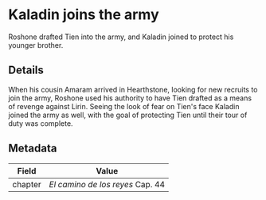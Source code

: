 # Kaladin joins the army
Roshone drafted Tien into the army, and Kaladin joined to protect his younger brother.

## Details
When his cousin Amaram arrived in Hearthstone, looking for new recruits to join the army, Roshone used his authority to have Tien drafted as a means of revenge against Lirin. Seeing the look of fear on Tien's face Kaladin joined the army as well, with the goal of protecting Tien until their tour of duty was complete.

## Metadata
| Field | Value |
| ----- | ----- |
| chapter | *El camino de los reyes* Cap. 44 |
